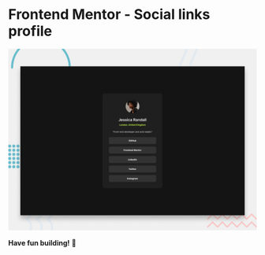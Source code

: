 # Frontend Mentor - Social links profile

![Design preview for the Social links profile coding challenge](./design/desktop-preview.jpg)


**Have fun building!** 🚀
